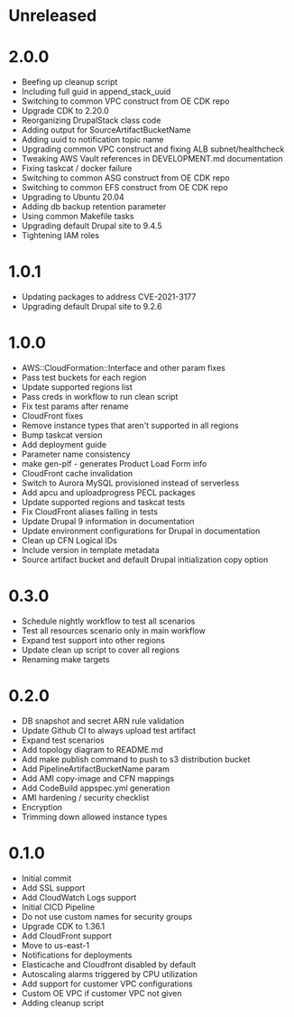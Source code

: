 # Unreleased

# 2.0.0

* Beefing up cleanup script
* Including full guid in append_stack_uuid
* Switching to common VPC construct from OE CDK repo
* Upgrade CDK to 2.20.0
* Reorganizing DrupalStack class code
* Adding output for SourceArtifactBucketName
* Adding uuid to notification topic name
* Upgrading common VPC construct and fixing ALB subnet/healthcheck
* Tweaking AWS Vault references in DEVELOPMENT.md documentation
* Fixing taskcat / docker failure
* Switching to common ASG construct from OE CDK repo
* Switching to common EFS construct from OE CDK repo
* Upgrading to Ubuntu 20.04
* Adding db backup retention parameter
* Using common Makefile tasks
* Upgrading default Drupal site to 9.4.5
* Tightening IAM roles

# 1.0.1

* Updating packages to address CVE-2021-3177
* Upgrading default Drupal site to 9.2.6

# 1.0.0

* AWS::CloudFormation::Interface and other param fixes
* Pass test buckets for each region
* Update supported regions list
* Pass creds in workflow to run clean script
* Fix test params after rename
* CloudFront fixes
* Remove instance types that aren't supported in all regions
* Bump taskcat version
* Add deployment guide
* Parameter name consistency
* make gen-plf - generates Product Load Form info
* CloudFront cache invalidation
* Switch to Aurora MySQL provisioned instead of serverless
* Add apcu and uploadprogress PECL packages
* Update supported regions and taskcat tests
* Fix CloudFront aliases failing in tests
* Update Drupal 9 information in documentation
* Update environment configurations for Drupal in documentation
* Clean up CFN Logical IDs
* Include version in template metadata
* Source artifact bucket and default Drupal initialization copy option

# 0.3.0

* Schedule nightly workflow to test all scenarios
* Test all resources scenario only in main workflow
* Expand test support into other regions
* Update clean up script to cover all regions
* Renaming make targets

# 0.2.0

* DB snapshot and secret ARN rule validation
* Update Github CI to always upload test artifact
* Expand test scenarios
* Add topology diagram to README.md
* Add make publish command to push to s3 distribution bucket
* Add PipelineArtifactBucketName param
* Add AMI copy-image and CFN mappings
* Add CodeBuild appspec.yml generation
* AMI hardening / security checklist
* Encryption
* Trimming down allowed instance types

# 0.1.0

* Initial commit
* Add SSL support
* Add CloudWatch Logs support
* Initial CICD Pipeline
* Do not use custom names for security groups
* Upgrade CDK to 1.36.1
* Add CloudFront support
* Move to us-east-1
* Notifications for deployments
* Elasticache and Cloudfront disabled by default
* Autoscaling alarms triggered by CPU utilization
* Add support for customer VPC configurations
* Custom OE VPC if customer VPC not given
* Adding cleanup script
